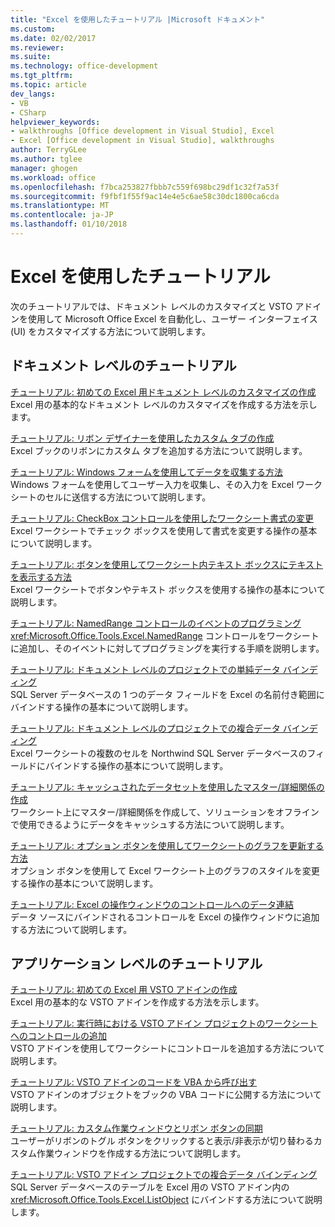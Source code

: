 ```yaml
---
title: "Excel を使用したチュートリアル |Microsoft ドキュメント"
ms.custom: 
ms.date: 02/02/2017
ms.reviewer: 
ms.suite: 
ms.technology: office-development
ms.tgt_pltfrm: 
ms.topic: article
dev_langs:
- VB
- CSharp
helpviewer_keywords:
- walkthroughs [Office development in Visual Studio], Excel
- Excel [Office development in Visual Studio], walkthroughs
author: TerryGLee
ms.author: tglee
manager: ghogen
ms.workload: office
ms.openlocfilehash: f7bca253827fbbb7c559f698bc29df1c32f7a53f
ms.sourcegitcommit: f9fbf1f55f9ac14e4e5c6ae58c30dc1800ca6cda
ms.translationtype: MT
ms.contentlocale: ja-JP
ms.lasthandoff: 01/10/2018
---
```

# <a name="walkthroughs-using-excel"></a>Excel を使用したチュートリアル
  次のチュートリアルでは、ドキュメント レベルのカスタマイズと VSTO アドインを使用して Microsoft Office Excel を自動化し、ユーザー インターフェイス (UI) をカスタマイズする方法について説明します。  
  
## <a name="document-level-walkthroughs"></a>ドキュメント レベルのチュートリアル  
 [チュートリアル: 初めての Excel 用ドキュメント レベルのカスタマイズの作成](../vsto/walkthrough-creating-your-first-document-level-customization-for-excel.md)  
 Excel 用の基本的なドキュメント レベルのカスタマイズを作成する方法を示します。  
  
 [チュートリアル: リボン デザイナーを使用したカスタム タブの作成](../vsto/walkthrough-creating-a-custom-tab-by-using-the-ribbon-designer.md)  
 Excel ブックのリボンにカスタム タブを追加する方法について説明します。  
  
 [チュートリアル: Windows フォームを使用してデータを収集する方法](../vsto/walkthrough-collecting-data-using-a-windows-form.md)  
 Windows フォームを使用してユーザー入力を収集し、その入力を Excel ワークシートのセルに送信する方法について説明します。  
  
 [チュートリアル: CheckBox コントロールを使用したワークシート書式の変更](../vsto/walkthrough-changing-worksheet-formatting-using-checkbox-controls.md)  
 Excel ワークシートでチェック ボックスを使用して書式を変更する操作の基本について説明します。  
  
 [チュートリアル: ボタンを使用してワークシート内テキスト ボックスにテキストを表示する方法](../vsto/walkthrough-displaying-text-in-a-text-box-in-a-worksheet-using-a-button.md)  
 Excel ワークシートでボタンやテキスト ボックスを使用する操作の基本について説明します。  
  
 [チュートリアル: NamedRange コントロールのイベントのプログラミング](../vsto/walkthrough-programming-against-events-of-a-namedrange-control.md)  
 <xref:Microsoft.Office.Tools.Excel.NamedRange> コントロールをワークシートに追加し、そのイベントに対してプログラミングを実行する手順を説明します。  
  
 [チュートリアル: ドキュメント レベルのプロジェクトでの単純データ バインディング](../vsto/walkthrough-simple-data-binding-in-a-document-level-project.md)  
 SQL Server データベースの 1 つのデータ フィールドを Excel の名前付き範囲にバインドする操作の基本について説明します。  
  
 [チュートリアル: ドキュメント レベルのプロジェクトでの複合データ バインディング](../vsto/walkthrough-complex-data-binding-in-a-document-level-project.md)  
 Excel ワークシートの複数のセルを Northwind SQL Server データベースのフィールドにバインドする操作の基本について説明します。  
  
 [チュートリアル: キャッシュされたデータセットを使用したマスター/詳細関係の作成](../vsto/walkthrough-creating-a-master-detail-relation-using-a-cached-dataset.md)  
 ワークシート上にマスター/詳細関係を作成して、ソリューションをオフラインで使用できるようにデータをキャッシュする方法について説明します。  
  
 [チュートリアル: オプション ボタンを使用してワークシートのグラフを更新する方法](../vsto/walkthrough-updating-a-chart-in-a-worksheet-using-radio-buttons.md)  
 オプション ボタンを使用して Excel ワークシート上のグラフのスタイルを変更する操作の基本について説明します。  
  
 [チュートリアル: Excel の操作ウィンドウのコントロールへのデータ連結](../vsto/walkthrough-binding-data-to-controls-on-an-excel-actions-pane.md)  
 データ ソースにバインドされるコントロールを Excel の操作ウィンドウに追加する方法について説明します。  
  
## <a name="application-level-walkthroughs"></a>アプリケーション レベルのチュートリアル  
 [チュートリアル: 初めての Excel 用 VSTO アドインの作成](../vsto/walkthrough-creating-your-first-vsto-add-in-for-excel.md)  
 Excel 用の基本的な VSTO アドインを作成する方法を示します。  
  
 [チュートリアル: 実行時における VSTO アドイン プロジェクトのワークシートへのコントロールの追加](../vsto/walkthrough-adding-controls-to-a-worksheet-at-run-time-in-vsto-add-in-project.md)  
 VSTO アドインを使用してワークシートにコントロールを追加する方法について説明します。  
  
 [チュートリアル: VSTO アドインのコードを VBA から呼び出す](../vsto/walkthrough-calling-code-in-a-vsto-add-in-from-vba.md)  
 VSTO アドインのオブジェクトをブックの VBA コードに公開する方法について説明します。  
  
 [チュートリアル: カスタム作業ウィンドウとリボン ボタンの同期](../vsto/walkthrough-synchronizing-a-custom-task-pane-with-a-ribbon-button.md)  
 ユーザーがリボンのトグル ボタンをクリックすると表示/非表示が切り替わるカスタム作業ウィンドウを作成する方法について説明します。  
  
 [チュートリアル: VSTO アドイン プロジェクトでの複合データ バインディング](../vsto/walkthrough-complex-data-binding-in-vsto-add-in-project.md)  
 SQL Server データベースのテーブルを Excel 用の VSTO アドイン内の <xref:Microsoft.Office.Tools.Excel.ListObject> にバインドする方法について説明します。  
  
  